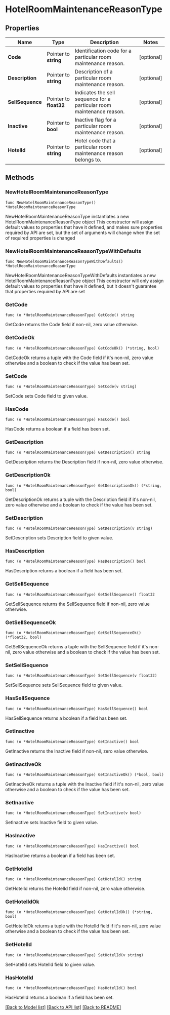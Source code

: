 # HotelRoomMaintenanceReasonType

## Properties

Name | Type | Description | Notes
------------ | ------------- | ------------- | -------------
**Code** | Pointer to **string** | Identification code for a particular room maintenance reason. | [optional] 
**Description** | Pointer to **string** | Description of a particular room maintenance reason. | [optional] 
**SellSequence** | Pointer to **float32** | Indicates the sell sequence for a particular room maintenance reason. | [optional] 
**Inactive** | Pointer to **bool** | Inactive flag for a particular room maintenance reason. | [optional] 
**HotelId** | Pointer to **string** | Hotel code that a particular room maintenance reason belongs to. | [optional] 

## Methods

### NewHotelRoomMaintenanceReasonType

`func NewHotelRoomMaintenanceReasonType() *HotelRoomMaintenanceReasonType`

NewHotelRoomMaintenanceReasonType instantiates a new HotelRoomMaintenanceReasonType object
This constructor will assign default values to properties that have it defined,
and makes sure properties required by API are set, but the set of arguments
will change when the set of required properties is changed

### NewHotelRoomMaintenanceReasonTypeWithDefaults

`func NewHotelRoomMaintenanceReasonTypeWithDefaults() *HotelRoomMaintenanceReasonType`

NewHotelRoomMaintenanceReasonTypeWithDefaults instantiates a new HotelRoomMaintenanceReasonType object
This constructor will only assign default values to properties that have it defined,
but it doesn't guarantee that properties required by API are set

### GetCode

`func (o *HotelRoomMaintenanceReasonType) GetCode() string`

GetCode returns the Code field if non-nil, zero value otherwise.

### GetCodeOk

`func (o *HotelRoomMaintenanceReasonType) GetCodeOk() (*string, bool)`

GetCodeOk returns a tuple with the Code field if it's non-nil, zero value otherwise
and a boolean to check if the value has been set.

### SetCode

`func (o *HotelRoomMaintenanceReasonType) SetCode(v string)`

SetCode sets Code field to given value.

### HasCode

`func (o *HotelRoomMaintenanceReasonType) HasCode() bool`

HasCode returns a boolean if a field has been set.

### GetDescription

`func (o *HotelRoomMaintenanceReasonType) GetDescription() string`

GetDescription returns the Description field if non-nil, zero value otherwise.

### GetDescriptionOk

`func (o *HotelRoomMaintenanceReasonType) GetDescriptionOk() (*string, bool)`

GetDescriptionOk returns a tuple with the Description field if it's non-nil, zero value otherwise
and a boolean to check if the value has been set.

### SetDescription

`func (o *HotelRoomMaintenanceReasonType) SetDescription(v string)`

SetDescription sets Description field to given value.

### HasDescription

`func (o *HotelRoomMaintenanceReasonType) HasDescription() bool`

HasDescription returns a boolean if a field has been set.

### GetSellSequence

`func (o *HotelRoomMaintenanceReasonType) GetSellSequence() float32`

GetSellSequence returns the SellSequence field if non-nil, zero value otherwise.

### GetSellSequenceOk

`func (o *HotelRoomMaintenanceReasonType) GetSellSequenceOk() (*float32, bool)`

GetSellSequenceOk returns a tuple with the SellSequence field if it's non-nil, zero value otherwise
and a boolean to check if the value has been set.

### SetSellSequence

`func (o *HotelRoomMaintenanceReasonType) SetSellSequence(v float32)`

SetSellSequence sets SellSequence field to given value.

### HasSellSequence

`func (o *HotelRoomMaintenanceReasonType) HasSellSequence() bool`

HasSellSequence returns a boolean if a field has been set.

### GetInactive

`func (o *HotelRoomMaintenanceReasonType) GetInactive() bool`

GetInactive returns the Inactive field if non-nil, zero value otherwise.

### GetInactiveOk

`func (o *HotelRoomMaintenanceReasonType) GetInactiveOk() (*bool, bool)`

GetInactiveOk returns a tuple with the Inactive field if it's non-nil, zero value otherwise
and a boolean to check if the value has been set.

### SetInactive

`func (o *HotelRoomMaintenanceReasonType) SetInactive(v bool)`

SetInactive sets Inactive field to given value.

### HasInactive

`func (o *HotelRoomMaintenanceReasonType) HasInactive() bool`

HasInactive returns a boolean if a field has been set.

### GetHotelId

`func (o *HotelRoomMaintenanceReasonType) GetHotelId() string`

GetHotelId returns the HotelId field if non-nil, zero value otherwise.

### GetHotelIdOk

`func (o *HotelRoomMaintenanceReasonType) GetHotelIdOk() (*string, bool)`

GetHotelIdOk returns a tuple with the HotelId field if it's non-nil, zero value otherwise
and a boolean to check if the value has been set.

### SetHotelId

`func (o *HotelRoomMaintenanceReasonType) SetHotelId(v string)`

SetHotelId sets HotelId field to given value.

### HasHotelId

`func (o *HotelRoomMaintenanceReasonType) HasHotelId() bool`

HasHotelId returns a boolean if a field has been set.


[[Back to Model list]](../README.md#documentation-for-models) [[Back to API list]](../README.md#documentation-for-api-endpoints) [[Back to README]](../README.md)


